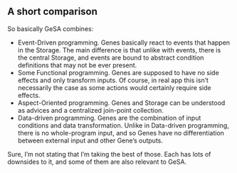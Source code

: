 
## A short comparison

So basically GeSA combines:

* Event-Driven programming. Genes basically react to events that happen in the
  Storage. The main difference is that unlike with events, there is the central
  Storage, and events are bound to abstract condition definitions that may not
  be ever present.
* Some Functional programming. Genes are supposed to have no side effects and
  only transform inputs. Of course, in real app this isn’t necessarily the case
  as some actions would certainly require side effects.
* Aspect-Oriented programming. Genes and Storage can be understood as advices
  and a centralized join-point collection.
* Data-driven programming. Genes are the combination of input conditions and
  data transformation. Unlike in Data-driven programming, there is no
  whole-program input, and so Genes have no differentiation between external
  input and other Gene’s outputs.

Sure, I’m not stating that I’m taking the best of those. Each has lots of
downsides to it, and some of them are also relevant to GeSA.
